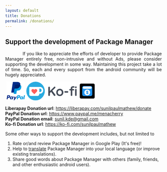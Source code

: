 ```yaml
---
layout: default
title: Donations
permalink: /donations/
---
```


<style>
    tab1 { padding-left: 4em; }
</style>

## Support the development of Package Manager

<p style="text-align: justify;"><tab1>If you like to appreciate the efforts of developer to provide Package Manager entirely free, non-intrusive and without Ads, please consider supporting the development in some way. Maintaining this project take a lot of time. So, each and every support from the android community will be hugely appreciated.</tab1></p>

<p><a href="https://liberapay.com/sunilpaulmathew/donate" target="_blank"><img src="https://liberapay.com/assets/widgets/donate.svg" alt="" height="60" /></a> <a href="https://www.paypal.me/menacherry" target="_blank"><img src="https://github.com/SmartPack/SmartPack.github.io/blob/master/asset/pic005.png?raw=true" alt="" height="60" /></a> <a href="https://ko-fi.com/sunilpaulmathew" target="_blank"><img src="https://github.com/SmartPack/SmartPack.github.io/blob/master/asset/pic010.png?raw=true" alt="" height="60" /></a> <a href="https://play.google.com/store/apps/details?id=com.smartpack.donate" target="_blank"><img src="https://github.com/SmartPack/SmartPack.github.io/blob/master/asset/pic009.png?raw=true" alt="" height="60" /></a></p>

<p><strong>Liberapay Donation url</strong>: <a href="https://liberapay.com/sunilpaulmathew/donate" target="_blank">https://liberapay.com/sunilpaulmathew/donate</a><br><strong>PayPal Donation url</strong>: <a href="https://www.paypal.me/menacherry" target="_blank">https://www.paypal.me/menacherry</a><br><strong>PayPal Donation  email</strong>: <a href="mailto:sunil.kde@gmail.com">sunil.kde@gmail.com</a><br><strong>Ko-fi Donation url</strong>: <a href="https://ko-fi.com/sunilpaulmathew" target="_blank">https://ko-fi.com/sunilpaulmathew</a>
</p>
     
Some other ways to support the development includes, but not limited to
<ol>
    <li>Rate or/and review Package Manager in Google Play (It's free)!</li>
    <li>Help to <a href="https://poeditor.com/join/project?hash=0CitpyI1Oc" target="_blank">translate</a> Package Manager into your local language (or improve existing translations).</li>
    <li>Share good words about Package Manager with others (family, friends, and other enthusiastic android users).</li>
</ol>
